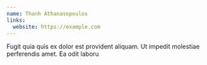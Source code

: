 ```yaml
---
name: Thanh Athanasopoulos
links:
  website: https://example.com
---
```

Fugit quia quis ex dolor est provident aliquam. Ut impedit molestiae perferendis amet. Ea odit laboru